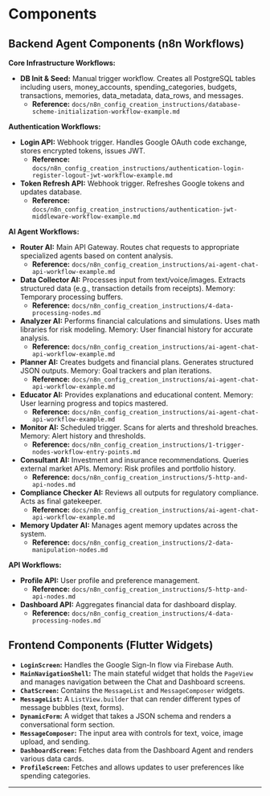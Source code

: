 # Components

## Backend Agent Components (n8n Workflows)

**Core Infrastructure Workflows:**
*   **DB Init & Seed:** Manual trigger workflow. Creates all PostgreSQL tables including users, money_accounts, spending_categories, budgets, transactions, memories, data_metadata, data_rows, and messages.
    *   **Reference:** `docs/n8n_config_creation_instructions/database-scheme-initialization-workflow-example.md`

**Authentication Workflows:**
*   **Login API:** Webhook trigger. Handles Google OAuth code exchange, stores encrypted tokens, issues JWT.
    *   **Reference:** `docs/n8n_config_creation_instructions/authentication-login-register-logout-jwt-workflow-example.md`
*   **Token Refresh API:** Webhook trigger. Refreshes Google tokens and updates database.
    *   **Reference:** `docs/n8n_config_creation_instructions/authentication-jwt-middleware-workflow-example.md`

**AI Agent Workflows:**
*   **Router AI:** Main API Gateway. Routes chat requests to appropriate specialized agents based on content analysis.
    *   **Reference:** `docs/n8n_config_creation_instructions/ai-agent-chat-api-workflow-example.md`
*   **Data Collector AI:** Processes input from text/voice/images. Extracts structured data (e.g., transaction details from receipts). Memory: Temporary processing buffers.
    *   **Reference:** `docs/n8n_config_creation_instructions/4-data-processing-nodes.md`
*   **Analyzer AI:** Performs financial calculations and simulations. Uses math libraries for risk modeling. Memory: User financial history for accurate analysis.
    *   **Reference:** `docs/n8n_config_creation_instructions/ai-agent-chat-api-workflow-example.md`
*   **Planner AI:** Creates budgets and financial plans. Generates structured JSON outputs. Memory: Goal trackers and plan iterations.
    *   **Reference:** `docs/n8n_config_creation_instructions/ai-agent-chat-api-workflow-example.md`
*   **Educator AI:** Provides explanations and educational content. Memory: User learning progress and topics mastered.
    *   **Reference:** `docs/n8n_config_creation_instructions/ai-agent-chat-api-workflow-example.md`
*   **Monitor AI:** Scheduled trigger. Scans for alerts and threshold breaches. Memory: Alert history and thresholds.
    *   **Reference:** `docs/n8n_config_creation_instructions/1-trigger-nodes-workflow-entry-points.md`
*   **Consultant AI:** Investment and insurance recommendations. Queries external market APIs. Memory: Risk profiles and portfolio history.
    *   **Reference:** `docs/n8n_config_creation_instructions/5-http-and-api-nodes.md`
*   **Compliance Checker AI:** Reviews all outputs for regulatory compliance. Acts as final gatekeeper.
    *   **Reference:** `docs/n8n_config_creation_instructions/ai-agent-chat-api-workflow-example.md`
*   **Memory Updater AI:** Manages agent memory updates across the system.
    *   **Reference:** `docs/n8n_config_creation_instructions/2-data-manipulation-nodes.md`

**API Workflows:**  
*   **Profile API:** User profile and preference management.
    *   **Reference:** `docs/n8n_config_creation_instructions/5-http-and-api-nodes.md`
*   **Dashboard API:** Aggregates financial data for dashboard display.
    *   **Reference:** `docs/n8n_config_creation_instructions/4-data-processing-nodes.md`

## Frontend Components (Flutter Widgets)
*   **`LoginScreen`:** Handles the Google Sign-In flow via Firebase Auth.
*   **`MainNavigationShell`:** The main stateful widget that holds the `PageView` and manages navigation between the Chat and Dashboard screens.
*   **`ChatScreen`:** Contains the `MessageList` and `MessageComposer` widgets.
*   **`MessageList`:** A `ListView.builder` that can render different types of message bubbles (text, forms).
*   **`DynamicForm`:** A widget that takes a JSON schema and renders a conversational form section.
*   **`MessageComposer`:** The input area with controls for text, voice, image upload, and sending.
*   **`DashboardScreen`:** Fetches data from the Dashboard Agent and renders various data cards.
*   **`ProfileScreen`:** Fetches and allows updates to user preferences like spending categories.

---
